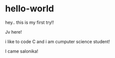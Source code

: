 # hello-world
hey.. this is my first try!!

Jv  here!

i like to code C and i am cumputer science student!

I came salonika!
